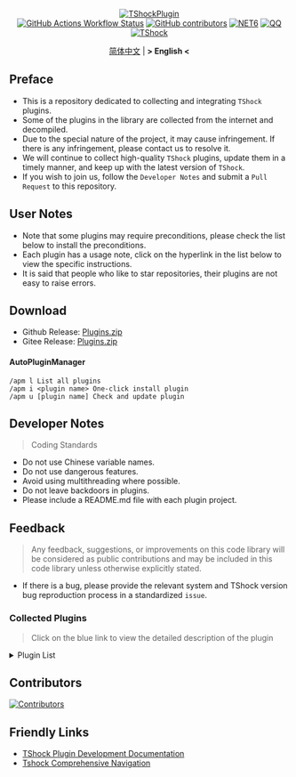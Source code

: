 <div align = "center">
  
[![TShockPlugin](https://socialify.git.ci/UnrealMultiple/TShockPlugin/image?description=1&descriptionEditable=A%20TShock%20Chinese%20Plugin%20Collection%20Repository&forks=1&issues=1&language=1&logo=https%3A%2F%2Fgithub.com%2FUnrealMultiple%2FTShockPlugin%2Fblob%2Fmaster%2Ficon.png%3Fraw%3Dtrue&name=1&pattern=Circuit%20Board&pulls=1&stargazers=1&theme=Auto)](https://github.com/UnrealMultiple/TShockPlugin)  
[![GitHub Actions Workflow Status](https://img.shields.io/github/actions/workflow/status/UnrealMultiple/TShockPlugin/.github%2Fworkflows%2Fbuild.yml)](https://github.com/UnrealMultiple/TShockPlugin/actions)
[![GitHub contributors](https://img.shields.io/github/contributors/UnrealMultiple/TShockPlugin?style=flat)](https://github.com/UnrealMultiple/TShockPlugin/graphs/contributors)
[![NET6](https://img.shields.io/badge/Core-%20.NET_6-blue)](https://dotnet.microsoft.com/zh-cn/)
[![QQ](https://img.shields.io/badge/QQ-EB1923?logo=tencent-qq&logoColor=white)](https://qm.qq.com/cgi-bin/qm/qr?k=54tOesIU5g13yVBNFIuMBQ6AzjgE6f0m&jump_from=webapi&authKey=6jzafzJEqQGzq7b2mAHBw+Ws5uOdl83iIu7CvFmrfm/Xxbo2kNHKSNXJvDGYxhSW)
[![TShock](https://img.shields.io/badge/TShock5.2.0-2B579A.svg?&logo=TShock&logoColor=white)](https://github.com/Pryaxis/TShock)

[简体中文](README.md) | **&gt; English &lt;**

</div>

## Preface
- This is a repository dedicated to collecting and integrating `TShock` plugins.
- Some of the plugins in the library are collected from the internet and decompiled.
- Due to the special nature of the project, it may cause infringement. If there is any infringement, please contact us to resolve it.
- We will continue to collect high-quality `TShock` plugins, update them in a timely manner, and keep up with the latest version of `TShock`.
- If you wish to join us, follow the `Developer Notes` and submit a `Pull Request` to this repository.


## User Notes

- Note that some plugins may require preconditions, please check the list below to install the preconditions.
- Each plugin has a usage note, click on the hyperlink in the list below to view the specific instructions.
- It is said that people who like to star repositories, their plugins are not easy to raise errors.

## Download

- Github Release: [Plugins.zip](https://github.com/UnrealMultiple/TShockPlugin/releases/download/V1.0.0.0/Plugins.zip)
- Gitee Release: [Plugins.zip](https://gitee.com/kksjsj/TShockPlugin/releases/download/V1.0.0.0/Plugins.zip)
#### AutoPluginManager
    /apm l List all plugins
    /apm i <plugin name> One-click install plugin
    /apm u [plugin name] Check and update plugin
## Developer Notes

> Coding Standards

- Do not use Chinese variable names.
- Do not use dangerous features.
- Avoid using multithreading where possible.
- Do not leave backdoors in plugins.
- Please include a README.md file with each plugin project.

## Feedback

> Any feedback, suggestions, or improvements on this code library will be considered as public contributions and may be included in this code library unless otherwise explicitly stated.

- If there is a bug, please provide the relevant system and TShock version bug reproduction process in a standardized `issue`.

### Collected Plugins

> Click on the blue link to view the detailed description of the plugin

<Details>
<Summary>Plugin List</Summary>

|                             Plugin Name                              | English Available | Plugin Description                                                                 |                                                                     Precondition                                                                      |
|:--------------------------------------------------------------------:|:-----------------:|------------------------------------------------------------------------------------|:-----------------------------------------------------------------------------------------------------------------------------------------------------:|
|       [AutoPluginManager](src/AutoPluginManager/README_EN.md)        |        Yes        | One-Click Automatic Plugin Update                                                  |                                                                          No                                                                           |
|         [Chireiden.TShock.Omni](https://github.com/sgkoishi/yaaiomni/blob/master/README.md)         |        Yes        | Yet another misc plugin for TShock - the core part                                 |                                                                        No                                                                         |
|      [Chireiden.TShock.Omni.Misc](https://github.com/sgkoishi/yaaiomni/blob/master/README.md)       |        Yes        | Yet another misc plugin for TShock - the miscellaneous part                        |                                                                        Chireiden.TShock.Omni                                                                         |
|              [ChattyBridge](src/ChattyBridge/README.md)              |                   | Used for cross-server chat.                                                        |                                                                          No                                                                           |
|              [EconomicsAPI](src/EconomicsAPI/README.md)              |                   | Economic plugin prerequisite                                                       |                                                                          No                                                                           |
|             [Economics.RPG](src/Economics.RPG/README.md)             |                   | RPG                                                                                |                                                      [EconomicsAPI](src/EconomicsAPI/README.md)                                                       |
|      [Economics.WeaponPlus](src/Economics.WeaponPlus/README.md)      |                   | Enhance weapons                                                                    |                                                      [EconomicsAPI](src/EconomicsAPI/README.md)                                                       |
|            [Economics.Deal](src/Economics.RPG/README.md)             |                   | Trading plugin                                                                     |                                                      [EconomicsAPI](src/EconomicsAPI/README.md)                                                       |
|            [Economics.Shop](src/Economics.Shop/README.md)            |                   | Store plugin                                                                       | [EconomicsAPI](src/EconomicsAPI/README.md)<br>[Economics.RPG](src/https://github.com/UnrealMultiple/TShockPlugin/blob/master/Economics.RPG/README.md) |
|           [Economics.Skill](src/Economics.Skill/README.md)           |                   | Skill plugin                                                                       | [EconomicsAPI](src/EconomicsAPI/README.md)<br>[Economics.RPG](src/https://github.com/UnrealMultiple/TShockPlugin/blob/master/Economics.RPG/README.md) |
|          [Economics.Regain](src/Economics.Regain/README.md)          |                   | Item recycling                                                                     |                                                      [EconomicsAPI](src/EconomicsAPI/README.md)                                                       |
|      [Economics.Projectile](src/Economics.Projectile/README.md)      |                   | Custom projectile                                                                  |                              [EconomicsAPI](src/EconomicsAPI/README.md)<br>[Economics.RPG](src/Economics.RPG/README.md)                               |
|             [Economics.NPC](src/Economics.NPC/README.md)             |                   | Custom monster loot                                                                |                                                      [EconomicsAPI](src/EconomicsAPI/README.md)                                                       |
|            [Economics.Task](src/Economics.Task/README.md)            |                   | Task plugin                                                                        | [EconomicsAPI](src/EconomicsAPI/README.md)<br>[Economics.RPG](src/https://github.com/UnrealMultiple/TShockPlugin/blob/master/Economics.RPG/README.md) |
|               [CreateSpawn](src/CreateSpawn/README.md)               |                   | Spawn point building generation                                                    |                                                                          No                                                                           |
|             [AutoBroadcast](src/AutoBroadcast/README.md)             |                   | Automatic broadcast                                                                |                                                                          No                                                                           |
|                [AutoTeam](src/AutoTeam/README_EN.md)                 |        Yes        | AutoTeam                                                                           |                                                                          No                                                                           |
|             [BridgeBuilder](src/BridgeBuilder/README.md)             |                   | Quick bridge laying                                                                |                                                                          No                                                                           |
|         [OnlineGiftPackage](src/OnlineGiftPackage/README.md)         |                   | Online gift pack                                                                   |                                                                          No                                                                           |
|              [LifemaxExtra](src/LifemaxExtra/README.md)              |                   | Eat more Life Fruits/Life Crystal                                                  |                                                                          No                                                                           |
|           [DisableMonsLoot](src/DisableMonsLoot/README.md)           |                   | Prohibit monster drop rewards                                                      |                                                                          No                                                                           |
|                 [PermaBuff](src/PermaBuff/README.md)                 |                   | Permanent Buff                                                                     |                                                                          No                                                                           |
|              [ShortCommand](src/ShortCommand/README.md)              |                   | Short Command                                                                      |                                                                          No                                                                           |
|               [ProgressBag](src/ProgressBag/README.md)               |                   | Progress gift pack                                                                 |                                                                          No                                                                           |
|             [CriticalHit](src/CriticalHit/README_EN.md)              |        Yes        | Hit prompt                                                                         |                                                                          No                                                                           |
|                    [Back](src/Back/README_EN.md)                     |        Yes        | Return to the point of death                                                       |                                                                          No                                                                           |
|                    [BanNpc](src/BanNpc/README.md)                    |                   | Prevent monster generation                                                         |                                                                          No                                                                           |
|                [MapTeleport](src/MapTp/README_EN.md)                 |        Yes        | Double-click the map to teleport.                                                  |                                                                          No                                                                           |
|             [RandReSpawn](src/RandRespawn/README_EN.md)              |        Yes        | Random spawn point                                                                 |                                                                          No                                                                           |
|                     [CGive](src/CGive/README.md)                     |                   | Offline commands                                                                   |                                                                          No                                                                           |
|               [RainbowChat](src/RainbowChat/README.md)               |                   | Random chat color                                                                  |                                                                          No                                                                           |
|           [NormalDropsBags](src/NormalDropsBags/README.md)           |                   | Drop Treasure Bags at normal difficulty.                                           |                                                                          No                                                                           |
| [DisableSurfaceProjectiles](src/DisableSurfaceProjectiles/README.md) |                   | Prohibit surface projectiles                                                       |                                                                          No                                                                           |
|            [RecipesBrowser](src/RecipesBrowser/README.md)            |                   | Crafting Table                                                                     |                                                                          No                                                                           |
|             [DisableGodMod](src/DisableGodMod/README.md)             |                   | Prevent player from being invincible                                               |                                                                          No                                                                           |
|            [TownNPCHomes](src/TownNPCHomes/README_EN.md)             |        Yes        | NPC quick home                                                                     |                                                                          No                                                                           |
|                [RegionView](src/RegionView/README.md)                |                   | Display area boundaries                                                            |                                                                          No                                                                           |
|                   [Noagent](src/Noagent/README.md)                   |                   | Prohibit proxy IP from entering                                                    |                                                                          No                                                                           |
|            [SwitchCommands](src/SwitchCommands/README.md)            |                   | Execute commands in region                                                         |                                                                          No                                                                           |
|               [GolfRewards](src/GolfRewards/README.md)               |                   | Golf Rewards                                                                       |                                                                          No                                                                           |
|                  [DataSync](src/DataSync/README.md)                  |                   | Progress synchronization                                                           |                                                                          No                                                                           |
|          [ProgressRestrict](src/ProgressRestrict/README.md)          |                   | Super progress detection                                                           |                                                          [DataSync](src/DataSync/README.md)                                                           |
|               [PacketsStop](src/PacketsStop/README.md)               |                   | Packet interception                                                                |                                                                          No                                                                           |
|                 [DeathDrop](src/DeathDrop/README.md)                 |                   | Random and custom loot for monster death                                           |                                                                          No                                                                           |
|              [DTEntryBlock](src/DTEntryBlock/README.md)              |                   | Prevent entry into dungeons or temples                                             |                                                                          No                                                                           |
|             [PerPlayerLoot](src/PerPlayerLoot/README.md)             |                   | Separate chest for player loot                                                     |                                                                          No                                                                           |
|                     [PvPer](src/PvPer/README.md)                     |                   | Duel system                                                                        |                                                                          No                                                                           |
|            [DumpTerrariaID](src/DumpTerrariaID/README.md)            |                   | Query Terraria ID                                                                  |                                                                          No                                                                           |
|           [DamageStatistic](src/DamageStatistic/README.md)           |                   | Damage statistics                                                                  |                                                                          No                                                                           |
|        [AdditionalPylons](src/AdditionalPylons/README_EN.md)         |        Yes        | Allow players placing more Pylons                                                  |                                                                          No                                                                           |
|                   [History](src/History/README.md)                   |                   | History grid record                                                                |                                                                          No                                                                           |
|             [Invincibility](src/Invincibility/README.md)             |                   | Time-limited invincibility                                                         |                                                                          No                                                                           |
|                    [Ezperm](src/Ezperm/README.md)                    |                   | Batch change permissions                                                           |                                                                          No                                                                           |
|               [AutoClear](src/Autoclear/README_EN.md)                |        Yes        | Intelligent automatic cleaning                                                     |                                                                          No                                                                           |
|            [EssentialsPlus](src/EssentialsPlus/README.md)            |                   | More management commands                                                           |                                                                          No                                                                           |
|                [ShowArmors](src/ShowArmors/README.md)                |                   | Display equipment bar                                                              |                                                                          No                                                                           |
|               [VeinMiner](src/VeinMiner/README_EN.md)                |        Yes        | Chain mining                                                                       |                                                                          No                                                                           |
|        [PersonalPermission](src/PersonalPermission/README.md)        |                   | Set permissions individually for players                                           |                                                                          No                                                                           |
|             [ItemPreserver](src/ItemPreserver/README.md)             |                   | Specified items do not consume                                                     |                                                                          No                                                                           |
|        [SimultaneousUseFix](src/SimultaneousUseFix/README.md)        |                   | Solve problems like stuck double hammer and star spin machine gun                  |                                      [Chireiden.TShock.Omni](src/https://github.com/sgkoishi/yaaiomni/releases)                                       |
|                [Challenger](src/Challenger/README.md)                |        Yes        | Challenger mode                                                                    |                                                                          No                                                                           |
|              [MiniGamesAPI](src/MiniGamesAPI/README.md)              |                   | Bean paste mini game API                                                           |                                                                          No                                                                           |
|               [BuildMaster](src/BuildMaster/README.md)               |                   | Red Bean Mini Game·Master Builder Mode                                             |                                                      [MiniGamesAPI](src/MiniGamesAPI/README.md)                                                       |
|             [journeyUnlock](src/JourneyUnlock/README.md)             |                   | Unlock Journey Items                                                               |                                                                          No                                                                           |
|               [ListPlugins](src/ListPlugins/README.md)               |                   | List Installed Plugins                                                             |                                                                          No                                                                           |
|                 [BagPing](src/BagPing/README_EN.md)                  |        Yes        | Mark Treasure Bag on Map                                                           |                                                                          No                                                                           |
|               [ServerTools](src/ServerTools/README.md)               |                   | Server Management Tools                                                            |                                                                          No                                                                           |
|                  [Platform](src/Platform/README.md)                  |                   | Determine Player Device                                                            |                                                                          No                                                                           |
|                    [CaiLib](src/CaiLib/README.md)                    |                   | Cai’s Preload Library                                                              |                                                                          No                                                                           |
|               [GenerateMap](src/GenerateMap/README.md)               |                   | Generate Map Image                                                                 |                                                            [CaiLib](src/CaiLib/README.md)                                                             |
|             [RestInventory](src/RestInventory/README.md)             |                   | Provide REST Query Backpack Interface                                              |                                                                          No                                                                           |
|        [WikiLangPackLoader](src/WikiLangPackLoader/README.md)        |                   | Load Chinese Wiki Language Pack for Server                                         |                                                                          No                                                                           |
|                [HelpPlus](src/HelpPlus/README_EN.md)                 |        Yes        | Fix and Enhance Help Command                                                       |                                                                          No                                                                           |
|                    [CaiBot](src/CaiBot/README.md)                    |                   | CaiBot(QQ) Adapter Plugin                                                          |                                                                 Built-in Precondition                                                                 |
|               [HouseRegion](src/HouseRegion/README.md)               |                   | Land Claiming Plugin                                                               |                                                                          No                                                                           |
|                [SignInSign](src/SignInSign/README.md)                |                   | Signboard Login Plugin                                                             |                                                                          No                                                                           |
|        [WeaponPlusCostCoin](src/WeaponPlusCostCoin/README.md)        |                   | Weapon Enhancement Coin Version                                                    |                                                                          No                                                                           |
|                   [Respawn](src/Respawn/README.md)                   |                   | Respawn at the Deadth Place                                                        |                                                                          No                                                                           |
|               [EndureBoost](src/EndureBoost/README.md)               |                   | Long Duration Buff After Certain Amount of Items                                   |                                                                          No                                                                           |
|       [AnnouncementBoxPlus](src/AnnouncementBoxPlus/README.md)       |                   | Enhance Broadcast Box Functionality                                                |                                                                          No                                                                           |
|                [ConsoleSql](src/ConsoleSql/README.md)                |                   | Allow You to Execute SQL Statements in the Console                                 |                                                                          No                                                                           |
|          [ProgressControl](src/ProgressControls/README.md)           |                   | Planbook (Automate Server Control)                                                 |                                                                          No                                                                           |
|                  [RealTime](src/RealTime/README.md)                  |                   | Synchronize Server Time with Real Time                                             |                                                                          No                                                                           |
|                 [GoodNight](src/GoodNight/README.md)                 |                   | Curfew                                                                             |                                                                          No                                                                           |
|               [Musicplayer](src/MusicPlayer/README.md)               |                   | Simple Music Player                                                                |                                                                          No                                                                           |
|             [TimerKeeper](src/TimerKeeper/README_EN.md)              |        Yes        | Save Timer State                                                                   |                                                                          No                                                                           |
|                 [Chameleon](src/Chameleon/README.md)                 |                   | Login Before Entering the Server                                                   |                                                                          No                                                                           |
|                  [SpclPerm](src/SpclPerm/README.md)                  |                   | Server Owner Privileges                                                            |                                                                          No                                                                           |
|              [MonsterRegen](src/MonsterRegen/README.md)              |                   | Monster Progress Regeneration                                                      |                                                                          No                                                                           |
|            [HardPlayerDrop](src/HardPlayerDrop/README.md)            |                   | Hardcore Death Drops Life Crystals                                                 |                                                                          No                                                                           |
|              [ReFishTask](src/ReFishTask/README_EN.md)               |        Yes        | Automatically Refresh Fisherman Tasks                                              |                                                                          No                                                                           |
|                 [Sandstorm](src/Sandstorm/README.md)                 |                   | Toggle Sandstorm                                                                   |                                                                          No                                                                           |
|           [RandomBroadcast](src/RandomBroadcast/README.md)           |                   | Random Broadcast                                                                   |                                                                          No                                                                           |
|                    [BedSet](src/BedSet/README.md)                    |                   | Set and Record Respawn Point                                                       |                                                                          No                                                                           |
|              [ConvertWorld](src/ConvertWorld/README.md)              |                   | Defeat Monsters to Convert World Items                                             |                                                                          No                                                                           |
|            [AutoStoreItems](src/AutoStoreItems/README.md)            |        Yes        | Auto Save Item                                                                     |                                                                          No                                                                           |
|          [ZHIPlayerManager](src/ZHIPlayerManager/README.md)          |                   | zZhi's Player Management Plugin                                                    |                                                                          No                                                                           |
|                [SpawnInfra](src/SpawnInfra/README.md)                |                   | Generate Basic Infrastructure                                                      |                                                                          No                                                                           |
|                  [CNPCShop](src/CNPCShop/README.md)                  |                   | Custom NPC Shop                                                                    |                                                                          No                                                                           |
|           [SessionSentinel](src/SessionSentinel/README.md)           |                   | Handle Players Not Sending Data Packets for a Long Time                            |                                                                          No                                                                           |
|         [TeleportRequest](src/TeleportRequest/README_EN.md)          |        Yes        | Teleport Request                                                                   |                                                                          No                                                                           |
|            [CaiRewardChest](src/CaiRewardChest/README.md)            |                   | Convert Naturally Generated Chests into Reward Chests that Everyone Can Claim Once |                                                                          No                                                                           |
|       [ProxyProtocolSocket](src/ProxyProtocolSocket/README.md)       |                   | Accept proxy protocol connections                                                  |                                                                          No                                                                           |
|           [UnseenInventory](src/UnseenInventory/README.md)           |                   | Allows the server to generate items that are normally 'unobtainable'.              |                                                                          No                                                                           |
|              [ChestRestore](src/ChestRestore/README.md)              |                   | Infinite chest items                                                               |                                                                          No                                                                           |
|         [BetterWhitelist](src/BetterWhitelist/README_EN.md)          |        Yes        | Player whitelist plugin                                                            |                                                                          No                                                                           |
|         [FishShop](https://github.com/UnrealMultiple/TShockFishShop/blob/master/README.md)          |        No         | Fish Shop                                                                          | No                                                                                 |
|    [PlayerManager](https://github.com/UnrealMultiple/TShockPlayerManager/blob/master/README.md)     |        No         | Hufang's Plyaer Manager                                                            | No                                                                                 |
| [WorldModify](https://github.com/UnrealMultiple/TShockWorldModify/blob/master/README.md)|        No         | World Modify                                                                       | No                                                                                 |
</Details>

## Contributors

[![Contributors](https://stats.deeptrain.net/contributor/UnrealMultiple/TShockPlugin)](https://github.com/UnrealMultiple/TShockPlugin/graphs/contributors)

## Friendly Links

- [TShock Plugin Development Documentation](https://github.com/ACaiCat/TShockPluginDocument)
- [Tshock Comprehensive Navigation](https://github.com/UnrealMultiple/Tshock-nav)
